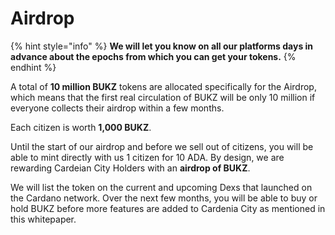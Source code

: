 # Airdrop

{% hint style="info" %}
**We will let you know on all our platforms days in advance about the epochs from which you can get your tokens.**
{% endhint %}

A total of **10 million BUKZ** tokens are allocated specifically for the Airdrop, which means that the first real circulation of BUKZ will be only 10 million if everyone collects their airdrop within a few months.

Each citizen is worth **1,000 BUKZ**.

Until the start of our airdrop and before we sell out of citizens, you will be able to mint directly with us 1 citizen for 10 ADA. By design, we are rewarding Cardeian City Holders with an **airdrop of BUKZ**.

We will list the token on the current and upcoming Dexs that launched on the Cardano network. Over the next few months, you will be able to buy or hold BUKZ before more features are added to Cardenia City as mentioned in this whitepaper.

